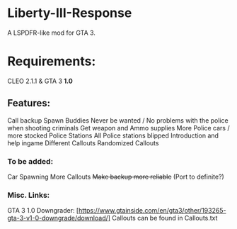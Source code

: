 # Liberty-III-Response
A LSPDFR-like mod for GTA 3. 

# Requirements:
CLEO 2.1.1 &
GTA 3 **1.0**

## Features:
Call backup
Spawn Buddies 
Never be wanted / No problems with the police when shooting criminals 
Get weapon and Ammo supplies 
More Police cars / more stocked Police Stations 
All Police stations blipped 
Introduction and help ingame 
Different Callouts
Randomized Callouts

### To be added:
Car Spawning
More Callouts
~~Make backup more reliable~~
(Port to definite?)

### Misc. Links:
GTA 3 1.0 Downgrader: [https://www.gtainside.com/en/gta3/other/193265-gta-3-v1-0-downgrade/download/]
Callouts can be found in Callouts.txt
